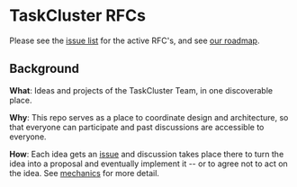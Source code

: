 # TaskCluster RFCs

Please see the [issue list](https://github.com/djmitche/taskcluster-rfcs/issues) for the active RFC's, and see [our roadmap](roadmap.md).

## Background

**What**: Ideas and projects of the TaskCluster Team, in one discoverable place.

**Why**: This repo serves as a place to coordinate design and architecture, so that everyone can participate and past discussions are accessible to everyone.

**How**: Each idea gets an [issue](https://github.com/djmitche/taskcluster-rfcs/issues) and discussion takes place there to turn the idea into a proposal and eventually implement it -- or to agree not to act on the idea. See [mechanics](mechanics.md) for more detail.
